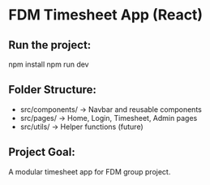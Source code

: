# FDM Timesheet App (React)

## Run the project:
npm install
npm run dev

## Folder Structure:
- src/components/ -> Navbar and reusable components
- src/pages/ -> Home, Login, Timesheet, Admin pages
- src/utils/ -> Helper functions (future)

## Project Goal:
A modular timesheet app for FDM group project.
